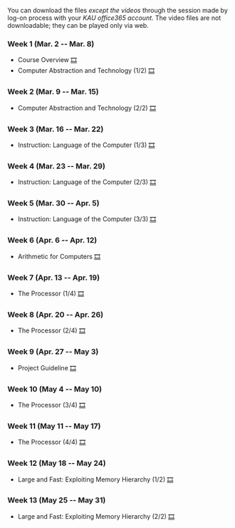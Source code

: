 You can download the files *except the videos* through the session made by log-on process with your *KAU office365 account*. The video files are not downloadable; they can be played only via web.

### Week 1 (Mar. 2 -- Mar. 8)
  * Course Overview [🎞](https://kau365-my.sharepoint.com/:p:/g/personal/taehwan_kim_kau_ac_kr/EU2mN84rzMhPmTg-Wgnmrk8BIciQsF9VvRGT1kT2CGHL5Q?e=KTepk1)
  * Computer Abstraction and Technology (1/2) [🎞](https://youtu.be/2HcNiVMZ3A4)

### Week 2 (Mar. 9 -- Mar. 15)
  * Computer Abstraction and Technology (2/2) [🎞](https://youtu.be/vZj9xQmDIFQ)

### Week 3 (Mar. 16 -- Mar. 22)
  * Instruction: Language of the Computer (1/3) [🎞](https://youtu.be/SirA9TWC1gE)
  
### Week 4 (Mar. 23 -- Mar. 29)
  * Instruction: Language of the Computer (2/3) [🎞](https://youtu.be/S1a5MBLIvOA)

### Week 5 (Mar. 30 -- Apr. 5)
  * Instruction: Language of the Computer (3/3) [🎞](https://youtu.be/iiDtoXwNiqM)

### Week 6 (Apr. 6 -- Apr. 12)
  * Arithmetic for Computers [🎞](https://youtu.be/IeNaW06Ge8E)

### Week 7 (Apr. 13 -- Apr. 19)
  * The Processor (1/4) [🎞](https://youtu.be/oxYuZWG2yPI)
  
### Week 8 (Apr. 20 -- Apr. 26)
  * The Processor (2/4) [🎞](https://youtu.be/k0hdG8NH-mk)

### Week 9 (Apr. 27 -- May 3)
  * Project Guideline [🎞]()

### Week 10 (May 4 -- May 10)
  * The Processor (3/4) [🎞](https://youtu.be/8XmsYLUphWE)

### Week 11 (May 11 -- May 17)
  * The Processor (4/4) [🎞](https://youtu.be/R5cmyExqqQI)

### Week 12 (May 18 -- May 24)
  * Large and Fast: Exploiting Memory Hierarchy (1/2) [🎞](https://youtu.be/umTj5HUzyZA)
  
### Week 13 (May 25 -- May 31)
  * Large and Fast: Exploiting Memory Hierarchy (2/2) [🎞](https://youtu.be/MPXve3tjKaY)
  
<!--
### Week 14 (Jun. 1 -- Jun. 7)
  * [Course Summary]()
  
### Week 15 (Complimentary) (Jun. 8 -- Jun. 14)
### Week 16 (Jun. 15 -- Jun. 21)
  * Final Exam
-->
